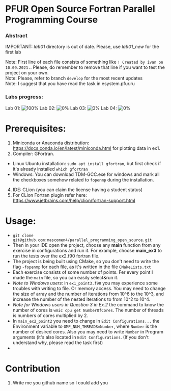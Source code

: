 # PFUR Open Source Fortran Parallel Programming Course

### Abstract
IMPORTANT: *lab01* directory is out of date. Please, use *lab01_new* for the first lab  

Note: First line of each file consists of something like `! Created by ivan on 10.09.2021.`. Please, do remember to remove that line if you want to test
the project on your own.  
Note: Please, refer to branch `develop` for the most recent updates  
Note: I suggest that you have read the task in esystem.pfur.ru


### Labs progress:
Lab 01: ![100%](https://progress-bar.dev/100) Lab 02: ![0%](https://progress-bar.dev/0)  Lab 03: ![0%](https://progress-bar.dev/0)  Lab 04: ![0%](https://progress-bar.dev/0)  

# Prerequisites:
1. Miniconda or Anaconda distribution: https://docs.conda.io/en/latest/miniconda.html for plotting data in ex1. 
2. Compiler: GFortran. 
  - Linux Ubuntu installation: ``` sudo apt install gfortran ```, but first check if it's already installed ``` which gfortran ```
  - Windows: You can download TDM-GCC.exe for windows and mark all the checkboxes somehow related to `fopenmp` during the installation.
4. IDE: CLion (you can claim the license having a student status)
5. For CLion Fortran plugin refer here: https://www.jetbrains.com/help/clion/fortran-support.html

# Usage:

- ``` git clone git@github.com:mascomen4/parallel_programming_open_source.git ```
- Then in your IDE open the project, choose any **main** function from any exercise in configurations and run it. For example, choose **main_ex3** to run the tests over the ex2.f90 fortran file.
- The project is being built using CMake, so you don't need to write the flag `-fopenmp` for each file, as it's written in the file `CMakeLists.txt`
- Each exercise consists of some number of points. Fer every point I made the `main` file, so you can easily select&run it.
- *Note to Windows users:* in `ex1_point3.f90` you may experience some troubles with writing to file. Or memory access. You may need to change the size of array and the number of iterations from 10^6 to the 10^3, and increase the number of the nested iterations to from 10^2 to 10^4.
- *Note for Windows users in Question 3 in Ex.2* the command to know the number of cores is `wmic cpu get NumberOfCores`. The number of threads is numbers of cores multiplied by 2.
- In `main_ex2_point2` you need to change in `Edit Configurations...` the Environment variable to `OMP_NUM_THREADS=Number`, where `Number` is the number of desired cores. Also you may need to write `Number` in Program arguments (it's also located in `Edit Configurations`. (If you don't understand why, please read the task first)
- 

# Contribution 
1. Write me you github name so I could add you 
